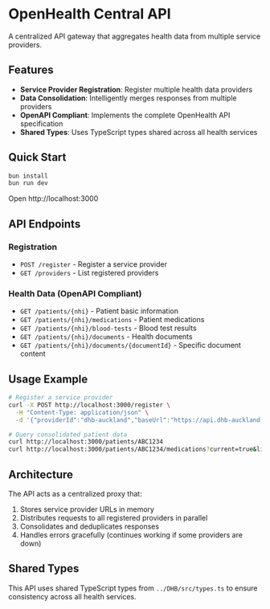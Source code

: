 # OpenHealth Central API

A centralized API gateway that aggregates health data from multiple service providers.

## Features

- **Service Provider Registration**: Register multiple health data providers
- **Data Consolidation**: Intelligently merges responses from multiple providers
- **OpenAPI Compliant**: Implements the complete OpenHealth API specification
- **Shared Types**: Uses TypeScript types shared across all health services

## Quick Start

```bash
bun install
bun run dev
```

Open http://localhost:3000

## API Endpoints

### Registration
- `POST /register` - Register a service provider
- `GET /providers` - List registered providers

### Health Data (OpenAPI Compliant)
- `GET /patients/{nhi}` - Patient basic information
- `GET /patients/{nhi}/medications` - Patient medications
- `GET /patients/{nhi}/blood-tests` - Blood test results
- `GET /patients/{nhi}/documents` - Health documents
- `GET /patients/{nhi}/documents/{documentId}` - Specific document content

## Usage Example

```bash
# Register a service provider
curl -X POST http://localhost:3000/register \
  -H "Content-Type: application/json" \
  -d '{"providerId":"dhb-auckland","baseUrl":"https://api.dhb-auckland.nz"}'

# Query consolidated patient data
curl http://localhost:3000/patients/ABC1234
curl http://localhost:3000/patients/ABC1234/medications?current=true&limit=10
```

## Architecture

The API acts as a centralized proxy that:
1. Stores service provider URLs in memory
2. Distributes requests to all registered providers in parallel
3. Consolidates and deduplicates responses
4. Handles errors gracefully (continues working if some providers are down)

## Shared Types

This API uses shared TypeScript types from `../DHB/src/types.ts` to ensure consistency across all health services.
